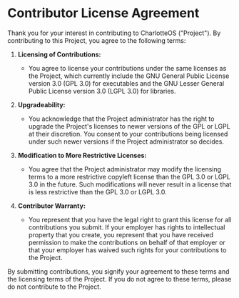 # Contributor License Agreement

Thank you for your interest in contributing to CharlotteOS ("Project"). By contributing to this Project, you agree to the following terms:

1. **Licensing of Contributions:**
   - You agree to license your contributions under the same licenses as the Project, which currently include the GNU General Public License version 3.0 (GPL 3.0) for executables and the GNU Lesser General Public License version 3.0 (LGPL 3.0) for libraries.

2. **Upgradeability:**
   - You acknowledge that the Project administrator has the right to upgrade the Project's licenses to newer versions of the GPL or LGPL at their discretion. You consent to your contributions being licensed under such newer versions if the Project administrator so decides.

3. **Modification to More Restrictive Licenses:**
   - You agree that the Project administrator may modify the licensing terms to a more restrictive copyleft license than the GPL 3.0 or LGPL 3.0 in the future. Such modifications will never result in a license that is less restrictive than the GPL 3.0 or LGPL 3.0.

4. **Contributor Warranty:**
   - You represent that you have the legal right to grant this license for all contributions you submit. If your employer has rights to intellectual property that you create, you represent that you have received permission to make the contributions on behalf of that employer or that your employer has waived such rights for your contributions to the Project.

By submitting contributions, you signify your agreement to these terms and the licensing terms of the Project. If you do not agree to these terms, please do not contribute to the Project.

